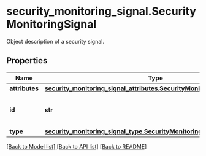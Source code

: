 # security_monitoring_signal.SecurityMonitoringSignal

Object description of a security signal.
## Properties
Name | Type | Description | Notes
------------ | ------------- | ------------- | -------------
**attributes** | [**security_monitoring_signal_attributes.SecurityMonitoringSignalAttributes**](SecurityMonitoringSignalAttributes.md) |  | [optional] 
**id** | **str** | Unique ID of the security signal. | [optional] 
**type** | [**security_monitoring_signal_type.SecurityMonitoringSignalType**](SecurityMonitoringSignalType.md) |  | [optional] 

[[Back to Model list]](README.md#documentation-for-models) [[Back to API list]](README.md#documentation-for-api-endpoints) [[Back to README]](README.md)


